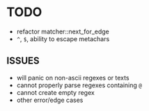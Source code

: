 # TODO

* refactor matcher::next_for_edge 
* `^`, `$`, ability to escape metachars  

## ISSUES

* will panic on non-ascii regexes or texts  
* cannot properly parse regexes containing `@` 
* cannot create empty regex
* other error/edge cases 
